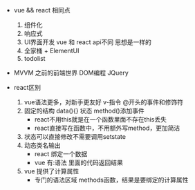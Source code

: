 - vue && react
    相同点
    1. 组件化
    2. 响应式
    3. UI界面开发
        vue 和 react api不同 思想是一样的
    4. 全家桶 + ElementUI
    5. todolist

- MVVM 之前的前端世界
    DOM编程 JQuery

- react区别
    1. vue语法更多，对新手更友好
        v-指令 @开头的事件和修饰符
    2. 固定的结构
        data(){} 状态
        method()添加事件
        - react不用this就是在一个函数里面不存在this丢失
        - react直接写在函数中，不用额外写method，更加简洁
    3. 状态可以直接修改不需要调用setstate
    4. 动态类名输出
        - react 绑定一个数据
        - vue 有:语法  里面的代码返回结果
    5. vue 提供了计算属性
        - 专门的语法区域 methods函数，结果是要绑定的计算属性